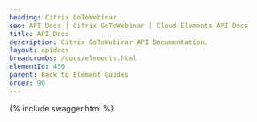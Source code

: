 ```yaml
---
heading: Citrix GoToWebinar
seo: API Docs | Citrix GoToWebinar | Cloud Elements API Docs
title: API Docs
description: Citrix GoToWebinar API Documentation.
layout: apidocs
breadcrumbs: /docs/elements.html
elementId: 450
parent: Back to Element Guides
order: 90
---
```


{% include swagger.html %}

